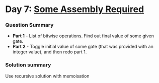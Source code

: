 # Day 7: [Some Assembly Required](https://adventofcode.com/2015/day/7)

### Question Summary
- **Part 1** - List of bitwise operations. Find out final value of some given gate.
- **Part 2** - Toggle initial value of some gate (that was provided with an integer value), and then redo part 1.

### Solution summary 

Use recursive solution with memoisation